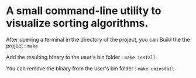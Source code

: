 # A small command-line utility to visualize sorting algorithms.

After opening a terminal in the directory of the project, you can
Build the the project :
```make```

Add the resulting binary to the user's bin folder :
```make install```

You can remove the binary from the user's bin folder :
```make uninstall```
